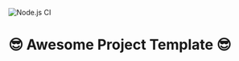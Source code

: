 ![Node.js CI](https://github.com/lmachens/cra-with-api/workflows/Node.js%20CI/badge.svg)

# 😎 Awesome Project Template 😎
